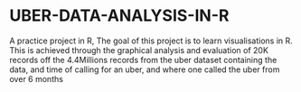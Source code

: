 # UBER-DATA-ANALYSIS-IN-R
A practice project in R,
The goal of this project is to learn visualisations in R.
This is achieved through the graphical analysis and evaluation of 20K records
off the 4.4Millions records from the uber dataset containing the data, and time of calling 
for an uber, and where one called the uber from over 6 months 
